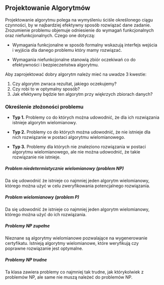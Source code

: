 ## Projektowanie Algorytmów

Projektowanie algorytmu polega na wymyśleniu ściśle określonego ciągu czynności, by w najbardziej efektywny sposób rozwiązać dane zadanie. Zrozumienie problemu objemuje odniesienie do wymagań funkcjonalnych oraz niefunkcjonalnych. Czego one dotyczą:

- Wymagania funkcjonalne w sposób formalny wskazują interfejs wejścia i wyjścia dla danego problemu który mamy rozwiązać.

- Wymagania niefunkcjonalne stanowią zbiór oczekiwań co do efektywności i bezpieczeństwa algorytmu.

Aby zaprojektować dobry algorytm należy mieć na uwadze 3 kwestie:

1. Czy algorytm zwraca rezultat, jakiego oczekujemy?
2. Czy robi to w optymalny sposób?
3. Jak efektywny będzie ten algorytm przy więkrzych zbiorach danych?

### Określenie złożoności problemu

- **Typ 1.** Problemy co do których można udowodnić, że dla ich rozwiązania istnieje algorytm wielomianowy.

- **Typ 2.** Problemy co do których można udowodnić, że nie istnieje dla nich rozwiązanie w postaci algorytmu wielomianowego.

- **Typ 3.** Problemy dla których nie znaleziono rozwiązania w postaci algorytmu wielomianowego, ale nie można udowodnić, że takie rozwiązanie nie istnieje.

##### Problem niedetermistycznie wielomianowy (problem NP)

Da się udowodnić że istnieje co najmniej jeden algorytm wielomianowy, którego można użyć w celu zweryfikowania potencjalnego rozwiązania.

##### Problem wielomianowy (problem P)

Da się udowodnić że istnieje co najmniej jeden algorytm wielomianowy, którego można użyć do ich rozwiązania.

##### Problemy NP zupełne

Nieznane są algorytmy wielomianowe pozwalające na wygenerowanie certyfikatu. Istnieją algorytmy wielomianowe, które weryfikują czy poprawne rozwiązanie jest optymalne.

##### Problemy NP trudne

Ta klasa zawiera problemy co najmniej tak trudne, jak którykolwiek z problemów NP, ale same nie muszą należeć do problemów NP.

